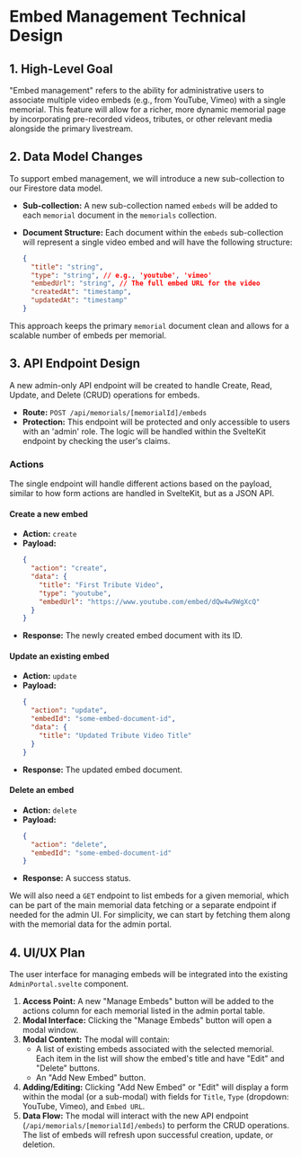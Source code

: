 # Embed Management Technical Design

## 1. High-Level Goal

"Embed management" refers to the ability for administrative users to associate multiple video embeds (e.g., from YouTube, Vimeo) with a single memorial. This feature will allow for a richer, more dynamic memorial page by incorporating pre-recorded videos, tributes, or other relevant media alongside the primary livestream.

## 2. Data Model Changes

To support embed management, we will introduce a new sub-collection to our Firestore data model.

-   **Sub-collection:** A new sub-collection named `embeds` will be added to each `memorial` document in the `memorials` collection.
-   **Document Structure:** Each document within the `embeds` sub-collection will represent a single video embed and will have the following structure:

    ```json
    {
      "title": "string",
      "type": "string", // e.g., 'youtube', 'vimeo'
      "embedUrl": "string", // The full embed URL for the video
      "createdAt": "timestamp",
      "updatedAt": "timestamp"
    }
    ```

This approach keeps the primary `memorial` document clean and allows for a scalable number of embeds per memorial.

## 3. API Endpoint Design

A new admin-only API endpoint will be created to handle Create, Read, Update, and Delete (CRUD) operations for embeds.

-   **Route:** `POST /api/memorials/[memorialId]/embeds`
-   **Protection:** This endpoint will be protected and only accessible to users with an 'admin' role. The logic will be handled within the SvelteKit endpoint by checking the user's claims.

### Actions

The single endpoint will handle different actions based on the payload, similar to how form actions are handled in SvelteKit, but as a JSON API.

#### Create a new embed

-   **Action:** `create`
-   **Payload:**
    ```json
    {
      "action": "create",
      "data": {
        "title": "First Tribute Video",
        "type": "youtube",
        "embedUrl": "https://www.youtube.com/embed/dQw4w9WgXcQ"
      }
    }
    ```
-   **Response:** The newly created embed document with its ID.

#### Update an existing embed

-   **Action:** `update`
-   **Payload:**
    ```json
    {
      "action": "update",
      "embedId": "some-embed-document-id",
      "data": {
        "title": "Updated Tribute Video Title"
      }
    }
    ```
-   **Response:** The updated embed document.

#### Delete an embed

-   **Action:** `delete`
-   **Payload:**
    ```json
    {
      "action": "delete",
      "embedId": "some-embed-document-id"
    }
    ```
-   **Response:** A success status.

We will also need a `GET` endpoint to list embeds for a given memorial, which can be part of the main memorial data fetching or a separate endpoint if needed for the admin UI. For simplicity, we can start by fetching them along with the memorial data for the admin portal.

## 4. UI/UX Plan

The user interface for managing embeds will be integrated into the existing `AdminPortal.svelte` component.

1.  **Access Point:** A new "Manage Embeds" button will be added to the actions column for each memorial listed in the admin portal table.
2.  **Modal Interface:** Clicking the "Manage Embeds" button will open a modal window.
3.  **Modal Content:** The modal will contain:
    *   A list of existing embeds associated with the selected memorial. Each item in the list will show the embed's title and have "Edit" and "Delete" buttons.
    *   An "Add New Embed" button.
4.  **Adding/Editing:** Clicking "Add New Embed" or "Edit" will display a form within the modal (or a sub-modal) with fields for `Title`, `Type` (dropdown: YouTube, Vimeo), and `Embed URL`.
5.  **Data Flow:** The modal will interact with the new API endpoint (`/api/memorials/[memorialId]/embeds`) to perform the CRUD operations. The list of embeds will refresh upon successful creation, update, or deletion.